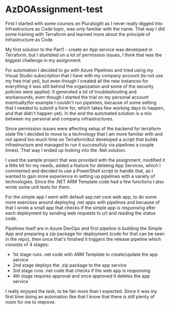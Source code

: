 # AzDOAssignment-test

First I started with some courses on Pluralsight as I never really digged into Infrastructure as Code topic, was only familiar with the name.
That way I did some training with Terraform and learned more about the principle of Infrastructure as Code.

My first solution to the Part1 - create an App service was developed in Terraform, but I stumbled on a lot of permission issues, I think that was the biggest challenge in my assignment. 

For automation I decided to go with Azure Pipelines and tried using my Visual Studio subscription that I have with my company account (to not use my free trial yet), but even though I created all the new instances for everything it was still behind the organization and some of the security policies were applied. It generated a lot of troubleshooting and workarounds, even though I started the trial on my personal account eventually(for example I couldn't run pipelines, because of some setting that I needed to submit a form for, which takes few working days to happen, and that didn't happen yet). In the end the automated solution is a mix between my personal and company infrastructures.

Since permission issues were affecting setup of the backend for terraform state file I decided to move to a technology that I am more familiar with and not spend too much time on Terraform(but developed a script that builds infrastructure and managed to run it successfuly via pipelines a couple times).
That way I ended up looking into the .Net solution.

I used the sample project that was provided with the assignment, modified it a little bit for my needs, added a feature for deleting App Services, which I commented and decided to use a PowerShell script to handle that, as I wanted to gain more experience in setting up pipelines with a variety of technologies. Since the .NET ARM Template code had a few functions I also wrote some unit tests for them.

For the simple app I went with default asp.net core web app, to do some more exercises around deploying .net apps with pipelines and because of that I wrote a small app that checks if the simple app is responsing after each deployment by sending web requests to url and reading the status code.

Pipelines itself are in Azure DevOps and first pipeline is building the Simple App and preparing a zip package for deployment (code for that can be seen in the repo), then once that's finished it triggers the release pipeline which consists of 4 stages:

- 1st stage runs .net code with ARM Template to create/update the app service
- 2nd stage deploys the .zip package to the app service
- 3rd stage runs .net code that checks if the web app is responsing
- 4th stage requires approval and once approved it deletes the app service

I really enjoyed the task, to be fair more than I expected. Since it was my first time doing an automation like that I know that there is still plenty of room for me to improve.
